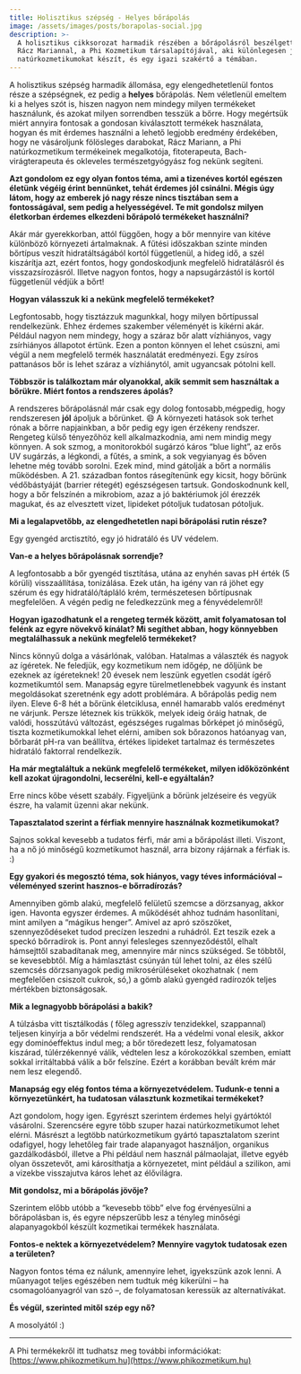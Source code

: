 ```yaml
---
title: Holisztikus szépség - Helyes bőrápolás
image: /assets/images/posts/borapolas-social.jpg
description: >-
  A holisztikus cikksorozat harmadik részében a bőrápolásról beszélgettem
  Rácz Mariannal, a Phi Kozmetikum társalapítójával, aki különlegesen jó
  natúrkozmetikumokat készít, és egy igazi szakértő a témában.
---
```


A holisztikus szépség harmadik állomása, egy elengedhetetlenül fontos része a szépségnek, ez pedig a **helyes** bőrápolás. Nem véletlenül emeltem ki a helyes szót is, hiszen nagyon nem mindegy milyen termékeket használunk, és azokat milyen sorrendben tesszük a bőrre. Hogy megértsük miért annyira fontosak a gondosan kiválasztott termékek használata, hogyan és mit érdemes használni a lehető legjobb eredmény érdekében, hogy ne vásároljunk fölösleges darabokat, Rácz Mariann, a Phi natúrkozmetikum termékeinek megalkotója, fitoterapeuta, Bach-virágterapeuta és okleveles természetgyógyász fog nekünk segíteni.

**Azt gondolom ez egy olyan fontos téma, ami a tizenéves kortól egészen életünk végéig érint bennünket, tehát érdemes jól csinálni. Mégis úgy látom, hogy az emberek jó nagy része nincs tisztában sem a fontosságával, sem pedig a helyességével. Te mit gondolsz milyen életkorban érdemes elkezdeni bőrápoló termékeket használni?**

Akár már gyerekkorban, attól függően, hogy a bőr mennyire van kitéve különböző környezeti ártalmaknak. A fűtési időszakban szinte minden bőrtípus veszít hidratáltságából kortól függetlenül, a hideg idő, a szél kiszárítja azt, ezért fontos, hogy gondoskodjunk megfelelő hidratálásról és visszazsírozásról. Illetve nagyon fontos, hogy a napsugárzástól is kortól függetlenül védjük a bőrt!

**Hogyan válasszuk ki a nekünk megfelelő termékeket?**

Legfontosabb, hogy tisztázzuk magunkkal, hogy milyen bőrtípussal rendelkezünk. Ehhez érdemes szakember véleményét is kikérni akár. Például  nagyon nem mindegy, hogy a száraz bőr alatt vízhiányos, vagy zsírhiányos állapotot értünk. Ezen a ponton könnyen el lehet csúszni, ami végül a nem megfelelő termék használatát eredményezi. Egy zsíros pattanásos bőr is lehet száraz a vízhiánytól, amit ugyancsak pótolni kell.

**Többször is találkoztam már olyanokkal, akik semmit sem használtak a bőrükre. Miért fontos a rendszeres ápolás?**

A rendszeres bőrápolásnál már csak egy dolog fontosabb,mégpedig, hogy rendszeresen **jól** ápoljuk a bőrünket. 😄 A környezeti hatások sok terhet rónak a bőrre napjainkban, a bőr pedig egy igen érzékeny rendszer. Rengeteg külső tényezőhöz kell alkalmazkodnia, ami nem mindig megy könnyen. A sok szmog, a monitorokból sugárzó káros “blue light”, az erős UV sugárzás, a légkondi, a fűtés, a smink, a sok vegyianyag és bőven lehetne még tovább sorolni. Ezek mind, mind gátolják a bőrt a normális működésben. A 21. században fontos rásegítenünk egy kicsit, hogy bőrünk védőbástyáját (barrier rétegét) egészségesen tartsuk. Gondoskodnunk kell, hogy a bőr felszínén a mikrobiom, azaz a jó baktériumok jól érezzék magukat, és az elvesztett vizet, lipideket pótoljuk tudatosan pótoljuk.

**Mi a legalapvetőbb, az elengedhetetlen napi bőrápolási rutin része?**

Egy gyengéd arctisztító, egy jó hidratáló és UV védelem.

**Van-e a helyes bőrápolásnak sorrendje?**

A legfontosabb a bőr gyengéd tisztítása, utána az enyhén savas pH érték (5 körüli) visszaállítása, tonizálása. Ezek után, ha igény van rá jöhet egy szérum és egy hidratáló/tápláló krém, természetesen bőrtípusnak megfelelően. A végén pedig ne feledkezzünk meg a fényvédelemről!

**Hogyan igazodhatunk el a rengeteg termék között, amit folyamatosan tol felénk az egyre növekvő kínálat? Mi segíthet abban, hogy könnyebben megtalálhassuk a nekünk megfelelő termékeket?**

Nincs könnyű dolga a vásárlónak, valóban. Hatalmas a választék és nagyok az ígéretek. Ne feledjük, egy kozmetikum nem időgép, ne dőljünk be ezeknek az ígéreteknek! 20 évesek nem leszünk egyetlen csodát ígérő kozmetikumtól sem. Manapság egyre türelmetlenebbek vagyunk és instant megoldásokat szeretnénk egy adott problémára. A bőrápolás pedig nem ilyen. Eleve 6-8 hét a bőrünk életciklusa, ennél hamarabb valós eredményt ne várjunk. Persze léteznek kis trükkök, melyek ideig óráig hatnak, de valódi, hosszútávú változást, egészséges rugalmas bőrképet jó minőségű, tiszta kozmetikumokkal lehet elérni, amiben sok bőrazonos hatóanyag van, bőrbarát pH-ra van beállítva, értékes lipideket tartalmaz és természetes hidratáló faktorral rendelkezik.

**Ha már megtaláltuk a nekünk megfelelő termékeket, milyen időközönként kell azokat újragondolni, lecserélni, kell-e egyáltalán?**

Erre nincs kőbe vésett szabály. Figyeljünk a bőrünk jelzéseire és vegyük észre, ha valamit üzenni akar nekünk.

**Tapasztalatod szerint a férfiak mennyire használnak kozmetikumokat?**

Sajnos sokkal kevesebb a tudatos férfi, már ami a bőrápolást illeti. Viszont, ha a nő jó minőségű kozmetikumot használ, arra bizony rájárnak a férfiak is. :)

**Egy gyakori és megosztó téma, sok hiányos, vagy téves információval – véleményed szerint hasznos-e bőrradírozás?**

Amennyiben gömb alakú, megfelelő felületű szemcse a dörzsanyag, akkor igen. Havonta egyszer érdemes. A működését ahhoz tudnám hasonlítani, mint amilyen a “mágikus henger”. Amivel az apró szöszöket, szennyeződéseket tudod precízen leszedni a ruhádról. Ezt teszik ezek a speckó bőrradírok is. Pont annyi felesleges szennyeződéstől, elhalt hámsejttől szabadítanak meg, amennyire már nincs szükséged. Se többtől, se kevesebbtől. Míg a hámlasztást csúnyán túl lehet tolni, az éles szélű szemcsés dörzsanyagok pedig mikrosérüléseket okozhatnak ( nem megfelelően csiszolt cukrok, só,) a gömb alakú gyengéd radírozók teljes mértékben biztonságosak.

**Mik a legnagyobb bőrápolási a bakik?**

A túlzásba vitt tisztálkodás ( főleg agresszív tenzidekkel, szappannal) teljesen kinyírja a bőr védelmi rendszerét. Ha a védelmi vonal elesik, akkor egy dominóeffektus indul meg; a bőr töredezett lesz, folyamatosan kiszárad, túlérzékennyé válik, védtelen lesz a kórokozókkal szemben, emiatt sokkal irritáltabbá válik a bőr felszíne. Ezért a korábban bevált krém már nem lesz elegendő.

**Manapság egy elég fontos téma a környezetvédelem. Tudunk-e tenni a környezetünkért, ha tudatosan választunk kozmetikai termékeket?**

Azt gondolom, hogy igen. Egyrészt szerintem érdemes helyi gyártóktól vásárolni. Szerencsére egyre több szuper hazai natúrkozmetikumot lehet elérni. Másrészt a legtöbb natúrkozmetikum gyártó tapasztalatom szerint odafigyel, hogy lehetőleg fair trade alapanyagot használjon, organikus gazdálkodásból, illetve a Phi például nem használ pálmaolajat, illetve egyéb olyan összetevőt, ami károsíthatja a környezetet, mint például a szilikon, ami a vizekbe visszajutva káros lehet az élővilágra.

**Mit gondolsz, mi a bőrápolás jövője?**

Szerintem előbb utóbb a “kevesebb több” elve fog érvényesülni a bőrápolásban is, és egyre népszerűbb lesz a tényleg minőségi alapanyagokból készült kozmetikai termékek használata.

**Fontos-e nektek a környezetvédelem? Mennyire vagytok tudatosak ezen a területen?**

Nagyon fontos téma ez nálunk, amennyire lehet, igyekszünk azok lenni.  A műanyagot teljes egészében nem tudtuk még kikerülni – ha csomagolóanyagról van szó –, de folyamatosan keressük az alternatívákat.

**És végül, szerinted mitől szép egy nő?**

A mosolyától :)

---

A Phi termékekről itt tudhatsz meg további információkat: [https://www.phikozmetikum.hu](https://www.phikozmetikum.hu)
